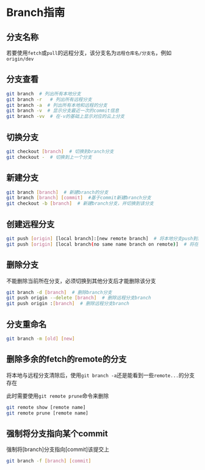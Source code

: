 # Branch指南

## 分支名称

若要使用`fetch`或`pull`的远程分支，该分支名为`远程仓库名/分支名`，例如`origin/dev`

## 分支查看

```bash
git branch  # 列出所有本地分支
git branch -r   # 列出所有远程分支
git branch -a  # 列出所有本地和远程的分支
git branch -v  # 显示分支最近一次的commit信息
git branch -vv  # 在-v的基础上显示对应的云上分支
```

## 切换分支

```bash
git checkout [branch]  # 切换到branch分支
git checkout -  # 切换到上一个分支
```

## 新建分支

```bash
git branch [branch]  # 新建branch的分支
git branch [branch] [commit]  #基于commit新建branch分支
git checkout -b [branch]  # 新建branch分支，并切换到该分支
```

## 创建远程分支

```bash
git push [origin] [local branch]:[new remote branch]  # 将本地分支push到远程新创建的分支
git push [origin] [local branch(no same name branch on remote)]  # 将在远程创建同名的分支，并将本地分支push到远程创建的分支上
```

## 删除分支

不能删除当前所在分支，必须切换到其他分支后才能删除该分支

```bash
git branch -d [branch]  # 删除branch分支
git push origin --delete [branch]  # 删除远程分支branch
git push origin :[branch]  # 删除远程分支branch 
```

## 分支重命名

```bash
git branch -m [old] [new]
```

## 删除多余的fetch的remote的分支

将本地与远程分支清除后，使用`git branch -a`还是能看到一些`remote...`的分支存在

此时需要使用`git remote prune`命令来删除

```bash
git remote show [remote name]
git remote prune [remote name]
```

## 强制将分支指向某个commit

强制将[branch]分支指向[commit]该提交上

```bash
git branch -f [branch] [commit]
```
